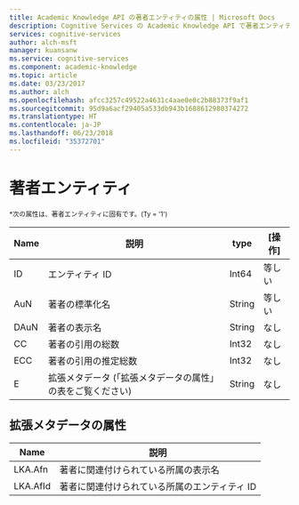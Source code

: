 ```yaml
---
title: Academic Knowledge API の著者エンティティの属性 | Microsoft Docs
description: Cognitive Services の Academic Knowledge API で著者エンティティに使用できる属性について説明します。
services: cognitive-services
author: alch-msft
manager: kuansanw
ms.service: cognitive-services
ms.component: academic-knowledge
ms.topic: article
ms.date: 03/23/2017
ms.author: alch
ms.openlocfilehash: afcc3257c49522a4631c4aae0e0c2b88373f9af1
ms.sourcegitcommit: 95d9a6acf29405a533db943b1688612980374272
ms.translationtype: HT
ms.contentlocale: ja-JP
ms.lasthandoff: 06/23/2018
ms.locfileid: "35372701"
---
```

# <a name="author-entity"></a>著者エンティティ
<sub> *次の属性は、著者エンティティに固有です。(Ty = '1') </sub>

Name    |説明                            |type       | [操作]
------- | ------------------------------------- | --------- | ----------------------------
ID      |エンティティ ID                              |Int64      |等しい
AuN     |著者の標準化名                 |String     |等しい
DAuN    |著者の表示名                    |String     |なし
CC      |著者の引用の総数            |Int32      |なし  
ECC     |著者の引用の推定総数  |Int32      |なし
E       |拡張メタデータ (「拡張メタデータの属性」の表をご覧ください)  |String     |なし  


## <a name="extended-metadata-attributes"></a>拡張メタデータの属性 ##

Name    | 説明               
--------|---------------------------    
LKA.Afn     | 著者に関連付けられている所属の表示名  
LKA.AfId        | 著者に関連付けられている所属のエンティティ ID